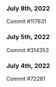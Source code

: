 ### July 8th, 2022

Commit #117631

### July 5th, 2022

Commit #314353


### July 4th, 2022

Commit #72281
